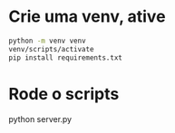 # Crie uma venv, ative
```bash
python -m venv venv
venv/scripts/activate
pip install requirements.txt
```

# Rode o scripts
python server.py
